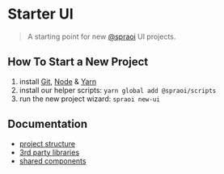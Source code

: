 # Starter UI

> A starting point for new [@spraoi](https://github.com/spraoi/) UI projects.

## How To Start a New Project

1. install [Git](https://git-scm.com/book/en/v2/Getting-Started-Installing-Git), [Node](https://nodejs.org/en/download)
   & [Yarn](https://yarnpkg.com/lang/en/docs/install)
2. install our helper scripts: `yarn global add @spraoi/scripts`
3. run the new project wizard: `spraoi new-ui`

## Documentation

- [project structure](https://github.com/spraoi/common-ui/tree/master/docs/project-structure.md)
- [3rd party libraries](https://github.com/spraoi/common-ui/tree/master/docs/3rd-party-libraries.md)
- [shared components](https://github.com/spraoi/common-ui)

